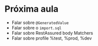 # Próxima aula

* Falar sobre `@GeneratedValue`
* Falar sobre o `import.sql`
* Falar sobre RestAssured body Matchers
* Falar sobre profile %test, %prod, %dev

